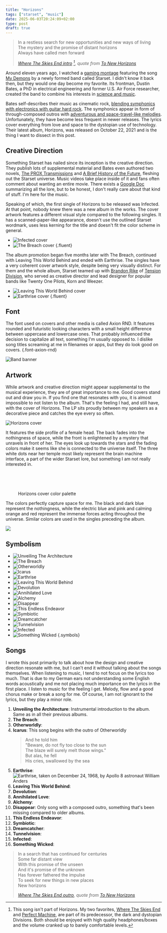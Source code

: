 ```yaml
---
title: "Horizons"
tags: ["starset", "music"]
date: 2025-06-03T20:24:09+02:00
type: post
draft: true
---
```

> In a restless search for new opportunities and new ways of living<br>
> The mystery and the promise of distant horizons<br>
> Always have called men forward<br>
>
> <cite>[Where The Skies End intro](https://www.youtube.com/watch?v=1DHY4cgQwE8) [^divisions], quote from [To New Horizons](https://www.youtube.com/watch?v=tAz4R6F0aaY&t=55s)</cite>

[^divisions]: This song isn't part of Horizons. My two favorites, [Where The Skies End](https://www.youtube.com/watch?v=1DHY4cgQwE8) and [Perfect Machine](https://www.youtube.com/watch?v=keMBtyjYUPQ), are part of its predecessor, the dark and dystopian Divisions. Both should be enjoyed with high quality headphones/boxes and the volume cranked up to barely comfortable levels.

Around eleven years ago, I watched a [gaming montage](https://www.youtube.com/watch?v=fli0N0RVmXw) featuring the song [My Demons](https://www.youtube.com/watch?v=nkll0StZJLA) by a newly formed band called Starset. I didn't know it back then, but they would one day become my favorite. Its frontman, Dustin Bates, a PhD in electrical engineering and former U.S. Air Force researcher, created the band to combine his interests in [science and music](https://x.com/starsetonline/status/346082788879003648).

Bates self-describes their music as cinematic rock, [blending symphonics with electronics with guitar hard rock](https://eu.goerie.com/story/entertainment/local/2015/09/10/cinematic-band-starset-opens-for/24940226007/). The symphonics appear in form of through-composed outros with [adventurous and space-travel-like melodies](https://youtu.be/W7qIlpV-uwo?t=229). Unfortunately, they have become less frequent in newer releases. The lyrics cover everything from love and space to the dystopian use of technology. Their latest album, Horizons, was released on October 22, 2021 and is the thing I want to dissect in this post.

## Creative Direction
Something Starset has nailed since its inception is the creative direction. They publish lots of supplemental material and Bates even authored two novels, [The PROX Transmissions](https://merch.starsetonline.com/products/the-prox-transmissions-novel) and [A Brief History of the Future](https://merch.starsetonline.com/products/a-brief-history-of-the-future-novel), fleshing out the Starset universe.  Music videos take place inside of it and fans often comment about wanting an entire movie. There exists a [Google Doc](https://docs.google.com/document/d/e/2PACX-1vQAtvJU4ghdGGvpDfss4ZTCz5_Ns3jaAyz9r-2eR_heL96kWWZ2i9mOrEqv6SWMyXEI9OC8bGeO12Fn/pub) summarizing all the lore, but to be honest, I don't really care about that kind of stuff. I'm here for the music.

Speaking of which, the first single of Horizons to be released was Infected. At that point, nobody knew there was a new album in the works. The cover artwork features a different visual style compared to the following singles. It has a scanned-paper-like appearance, doesn't use the outlined Starset wordmark, uses less kerning for the title and doesn't fit the color scheme in general.

- ![](img/cover-infected.jpg "Infected cover")
- ![](img/cover-the-breach.jpg "The Breach cover")
{.fluent}

The album promotion began five months later with The Breach, continued with Leaving This World Behind and ended with Earthrise. The singles have a very coherent cover artwork style, despite being very visually distinct. For them and the whole album, Starset teamed up with [Brandon Rike](https://brandonrike.com/) of [Tension Division](https://tensiondivision.com/project/starsethorizons), who served as creative director and lead designer for popular bands like Twenty One Pilots, Korn and Weezer.

- ![](img/cover-leaving-this-world-behind.jpg "Leaving This World Behind cover")
- ![](img/cover-earthrise.jpg "Earthrise cover")
{.fluent}

## Font
The font used on covers and other media is called Axion RND. It features rounded and futuristic looking characters with a small height difference between uppercase and lowercase ones. That probably influenced the decision to capitalize all text, something I'm usually opposed to. I dislike song titles screaming at me in filenames or apps, but they do look good on covers.
{.font-axion-rnd}

![](img/band.jpg "Band banner")

## Artwork
While artwork and creative direction might appear supplemental to the musical experience, they are of great importance to me. Good covers stand out and draw you in. If you find one that resonates with you, it is almost impossible to not listen to the album. That's the feeling I had, and still have, with the cover of Horizons. The LP sits proudly between my speakers as a decorative piece and catches the eye every so often.

![](img/cover-horizons.jpg "Horizons cover")

It features the side profile of a female head. The back fades into the nothingness of space, while the front is enlightened by a mystery that unravels in front of her. The eyes look up towards the stars and the fading colors make it seems like she is connected to the universe itself. The three white dots near her temple most likely represent the brain machine interface, a part of the wider Starset lore, but something I am not really interested in.

<!--
- BMI
  - Horizons video https://www.youtube.com/watch?v=-u4AwQGLEsE
  - Symbiotic video https://www.youtube.com/watch?v=xI5l3QRc-p8
-->

<figure>
  <div style="display: flex; height: 4rem; border-width: 1px">
    <div style="flex: 1; background-color: var(--horizons-8)"></div>
    <div style="flex: 1; background-color: var(--horizons-7)"></div>
    <div style="flex: 1; background-color: var(--horizons-6)"></div>
    <div style="flex: 1; background-color: var(--horizons-5)"></div>
    <div style="flex: 1; background-color: var(--horizons-4)"></div>
    <div style="flex: 1; background-color: var(--horizons-3)"></div>
    <div style="flex: 1; background-color: var(--horizons-2)"></div>
    <div style="flex: 1; background-color: var(--horizons-1)"></div>
  </div>
  <figcaption>Horizons cover color palette</figcaption>
</figure>

The colors perfectly capture space for me. The black and dark blue represent the nothingness, while the electric blue and pink and calming orange and red represent the immense forces acting throughout the universe. Similar colors are used in the singles preceding the album.

![](img/cd.jpg)

## Symbolism

- ![](img/symbol-unveiling-the-architecture.png "Unveiling The Architecture")
- ![](img/symbol-the-breach.png "The Breach")
- ![](img/symbol-otherworldly.png "Otherworldly")
- ![](img/symbol-icarus.png "Icarus")
- ![](img/symbol-earthrise.png "Earthrise")
- ![](img/symbol-leaving-this-world-behind.png "Leaving This World Behind")
- ![](img/symbol-devolution.png "Devolution")
- ![](img/symbol-annihilated-love.png "Annihilated Love")
- ![](img/symbol-alchemy.png "Alchemy")
- ![](img/symbol-disappear.png "Disappear")
- ![](img/symbol-this-endless-endeavor.png "This Endless Endeavor")
- ![](img/symbol-symbiotic.png "Symbiotic")
- ![](img/symbol-dreamcatcher.png "Dreamcatcher")
- ![](img/symbol-tunnelvision.png "Tunnelvision")
- ![](img/symbol-infected.png "Infected")
- ![](img/symbol-something-wicked.png "Something Wicked")
{.symbols}

## Songs

I wrote this post primarily to talk about how the design and creative direction resonate with me, but I can't end it without talking about the songs themselves. When listening to music, I tend to not focus on the lyrics too much. That is due to my German ears not understanding some English words acoustically and me not placing much importance on the lyrics in the first place. I listen to music for the feeling I get. Melody, flow and a good chorus make or break a song for me. Of course, I am not ignorant to the lyrics, but they play a minor role.

<!-- Just go other favorites -->

1. **Unveiling the Architecture**: Instrumental introduction to the album. Same as in all their previous albums.
2. **The Breach**:
3. **Otherworldly**:
4. **Icarus**:
    This song begins with the outro of Otherworldly
    > And he told him<br>
    > "Beware, do not fly too close to the sun<br>
    > The blaze will surely melt those wings."<br>
    > But alas, he fell<br>
    > His cries, swallowed by the sea<br>
5. **Earthrise**:
    ![](img/earthrise.jpg "Earthrise, taken on December 24, 1968, by Apollo 8 astronaut William Anders")
6. **Leaving This World Behind**:
7. **Devolution**:
8. **Annihilated Love**:
9.  **Alchemy**:
10. **Disappear**: Only song with a composed outro, something that's been missing compared to older albums.
11. **This Endless Endeavor**:
12. **Symbiotic**:
13. **Dreamcatcher**:
14. **Tunnelvision**:
15. **Infected**:
16. **Something Wicked**:

> In a search that has continued for centuries<br>
> Some far distant view<br>
> With this promise of the unseen<br>
> And it's promise of the unknown<br>
> Has forever fathered the impulse<br>
> To seek for new things in new places<br>
> New horizons<br>
>
> <cite>[Where The Skies End outro](https://www.youtube.com/watch?v=1DHY4cgQwE8&t=277s), quote from [To New Horizons](https://www.youtube.com/watch?v=tAz4R6F0aaY&t=108s)</cite>
